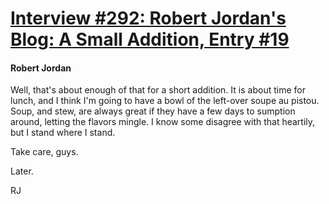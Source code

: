 # [Interview #292: Robert Jordan's Blog: A Small Addition, Entry #19](https://www.theoryland.com/intvmain.php?i=292#19)

#### Robert Jordan

Well, that's about enough of that for a short addition. It is about time for lunch, and I think I'm going to have a bowl of the left-over soupe au pistou. Soup, and stew, are always great if they have a few days to sumption around, letting the flavors mingle. I know some disagree with that heartily, but I stand where I stand.

Take care, guys.

Later.

RJ

